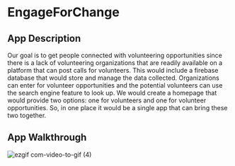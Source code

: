 # EngageForChange

## App Description
Our goal is to get people connected with volunteering opportunities since there is a lack of volunteering organizations that are readily available on a platform that can post calls for volunteers. This would include a firebase database that would store and manage the data collected. Organizations can enter for volunteer opportunities and the potential volunteers can use the search engine feature to look up. We would create a homepage that would provide two options: one for volunteers and one for volunteer opportunities. So, in one place it would be a single app that can bring these two together.

## App Walkthrough
![ezgif com-video-to-gif (4)](https://user-images.githubusercontent.com/14878818/87740373-062ceb00-c7b0-11ea-8318-42a266b43515.gif)
